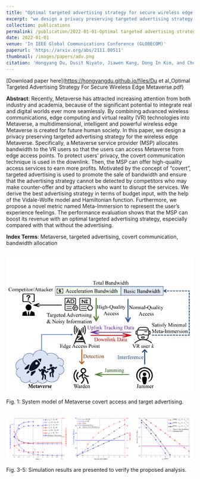 ```yaml
---
title: "Optimal targeted advertising strategy for secure wireless edge metaverse"
excerpt: "we design a privacy preserving targeted advertising strategy for the wireless edge Metaverse. Specifically, a Metaverse service provider (MSP) allocates bandwidth to the VR users so that the users can access Metaverse from edge access points. To protect users’ privacy, the covert communication technique is used in the downlink. Then, the MSP can offer high-quality access services to earn more profits."
collection: publications
permalink: /publication/2022-01-01-Optimal targeted advertising strategy for secure wireless edge metaverse
date: 2022-01-01
venue: 'In IEEE Global Communications Conference (GLOBECOM)'
paperurl: 'https://arxiv.org/abs/2111.00511'
thumbnail: /images/papers/adv.png
citation: 'Hongyang Du, Dusit Niyato, Jiawen Kang, Dong In Kim, and Chunyan Miao. "Optimal Targeted Advertising Strategy For Secure Wireless Edge Metaverse." <i>In IEEE Global Communications Conference (GLOBECOM)</i>, 2022.'
---
```


[Download paper here](https://hongyangdu.github.io/files/Du et al_Optimal Targeted Advertising Strategy For Secure Wireless Edge Metaverse.pdf)

**Abstract**: Recently, Metaverse has attracted increasing attention from both industry and academia, because of the significant potential to integrate real and digital worlds ever more seamlessly. By combining advanced wireless communications, edge computing and virtual reality (VR) technologies into Metaverse, a multidimensional, intelligent and powerful wireless edge Metaverse is created for future human society. In this paper, we design a privacy preserving targeted advertising strategy for the wireless edge Metaverse. Specifically, a Metaverse service provider (MSP) allocates bandwidth to the VR users so that the users can access Metaverse from edge access points. To protect users’ privacy, the covert communication technique is used in the downlink. Then, the MSP can offer high-quality access services to earn more profits. Motivated by the concept of “covert”, targeted advertising is used to promote the sale of bandwidth and ensure that the advertising strategy cannot be detected by competitors who may make counter-offer and by attackers who want to disrupt the services. We derive the best advertising strategy in terms of budget input, with the help of the Vidale-Wolfe model and Hamiltonian function. Furthermore, we propose a novel metric named Meta-Immersion to represent the user’s experience feelings. The performance evaluation shows that the MSP can boost its revenue with an optimal targeted advertising strategy, especially compared with that without the advertising.

**Index Terms**: Metaverse, targeted advertising, covert communication, bandwidth allocation

<br/><img src='/images/papers/adv.png' width = "700">

Fig. 1: System model of Metaverse covert access and target advertising.

<br/><img src='/images/papers/peradv.png' width = "700">

Fig. 3-5: Simulation results are presented to verify the proposed analysis.